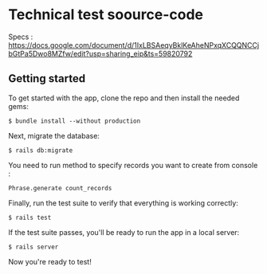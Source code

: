 # Technical test soource-code

Specs :
https://docs.google.com/document/d/1IxLBSAeqyBklKeAheNPxqXCQQNCCjbGtPa5Dwo8MZfw/edit?usp=sharing_eip&ts=59820792

## Getting started

To get started with the app, clone the repo and then install the needed gems:

```
$ bundle install --without production
```

Next, migrate the database:

```
$ rails db:migrate
```
You need to run method to specify records you want to create from console :

```
Phrase.generate count_records
```

Finally, run the test suite to verify that everything is working correctly:

```
$ rails test
```

If the test suite passes, you'll be ready to run the app in a local server:

```
$ rails server
```
Now you're ready to test!
